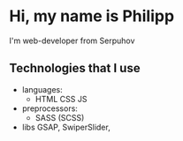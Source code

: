 # Hi, my name is Philipp
I'm web-developer from Serpuhov

## Technologies that I use

- languages:
    - HTML CSS JS
- preprocessors:
    - SASS (SCSS)
- libs
    GSAP, SwiperSlider, 
